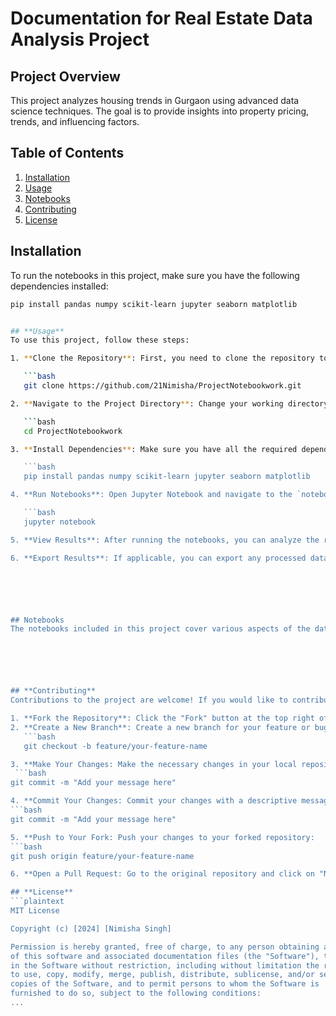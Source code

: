 # Documentation for Real Estate Data Analysis Project

## Project Overview
This project analyzes housing trends in Gurgaon using advanced data science techniques. The goal is to provide insights into property pricing, trends, and influencing factors.

## Table of Contents
1. [Installation](#installation)
2. [Usage](#usage)
3. [Notebooks](https://github.com/21Nimisha/ProjectNotebookwork/blob/main/notebooks/README.md)
4. [Contributing](#contributing)
5. [License](#license)

## Installation
To run the notebooks in this project, make sure you have the following dependencies installed:

```bash
pip install pandas numpy scikit-learn jupyter seaborn matplotlib


## **Usage**
To use this project, follow these steps:

1. **Clone the Repository**: First, you need to clone the repository to your local machine. Open your terminal or command prompt and run:

   ```bash
   git clone https://github.com/21Nimisha/ProjectNotebookwork.git

2. **Navigate to the Project Directory**: Change your working directory to the project folder:

   ```bash
   cd ProjectNotebookwork

3. **Install Dependencies**: Make sure you have all the required dependencies installed. If you haven't installed them yet, run:

   ```bash
   pip install pandas numpy scikit-learn jupyter seaborn matplotlib

4. **Run Notebooks**: Open Jupyter Notebook and navigate to the `notebooks/` folder. You can run any of the notebooks to explore the analysis and insights.

   ```bash
   jupyter notebook

5. **View Results**: After running the notebooks, you can analyze the results and visualizations generated in each notebook to gain insights into the housing trends in Gurgaon.

6. **Export Results**: If applicable, you can export any processed data or model results from the notebooks for further use or analysis.






## Notebooks
The notebooks included in this project cover various aspects of the data analysis process. For detailed information about each notebook, refer to the [Notebooks README](https://github.com/21Nimisha/ProjectNotebookwork/blob/main/notebooks/README.md).






## **Contributing**
Contributions to the project are welcome! If you would like to contribute, please follow these steps:

1. **Fork the Repository**: Click the "Fork" button at the top right of the repository page.
2. **Create a New Branch**: Create a new branch for your feature or bug fix:
   ```bash
   git checkout -b feature/your-feature-name

3. **Make Your Changes: Make the necessary changes in your local repository.
 ```bash
git commit -m "Add your message here"

4. **Commit Your Changes: Commit your changes with a descriptive message.
```bash
git commit -m "Add your message here"

5. **Push to Your Fork: Push your changes to your forked repository:
```bash
git push origin feature/your-feature-name

6. **Open a Pull Request: Go to the original repository and click on "New Pull Request" to submit your changes.

## **License**
```plaintext
MIT License

Copyright (c) [2024] [Nimisha Singh]

Permission is hereby granted, free of charge, to any person obtaining a copy
of this software and associated documentation files (the "Software"), to deal
in the Software without restriction, including without limitation the rights
to use, copy, modify, merge, publish, distribute, sublicense, and/or sell
copies of the Software, and to permit persons to whom the Software is
furnished to do so, subject to the following conditions:
...
